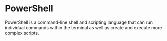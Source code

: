 # PowerShell

PowerShell is a command-line shell and scripting language that can run individual commands within the terminal as well as create and execute more complex scripts.

